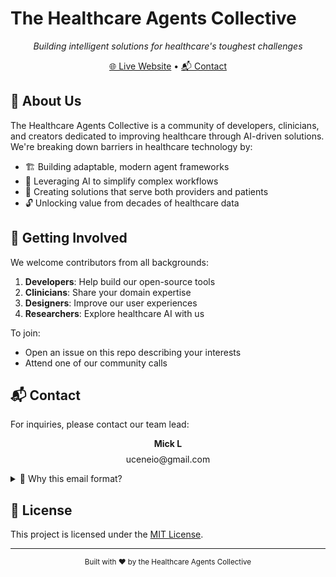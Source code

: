 # The Healthcare Agents Collective

<div align="center">
  
  <p align="center">
    <em>Building intelligent solutions for healthcare's toughest challenges</em>
  </p>

  <p>
    <a href="https://thacollective.github.io" target="_blank">🌐 Live Website</a>
    •
    <a href="#contact">📬 Contact</a>
  </p>
</div>

## 🚀 About Us

The Healthcare Agents Collective is a community of developers, clinicians, and creators dedicated to improving healthcare through AI-driven solutions. We're breaking down barriers in healthcare technology by:

- 🏗️ Building adaptable, modern agent frameworks
- 🤖 Leveraging AI to simplify complex workflows
- 🏥 Creating solutions that serve both providers and patients
- 🔓 Unlocking value from decades of healthcare data

## 🌱 Getting Involved

We welcome contributors from all backgrounds:

1. **Developers**: Help build our open-source tools
2. **Clinicians**: Share your domain expertise
3. **Designers**: Improve our user experiences
4. **Researchers**: Explore healthcare AI with us

To join:
- Open an issue on this repo describing your interests
- Attend one of our community calls

## 📬 Contact <a id="contact"></a>

For inquiries, please contact our team lead:

<div align="center">
  
**Mick L**  
<span style="display: inline-block; margin-top: 0.5rem;">
  <span id="contact-email">uceneio</span><span>@</span><span>gmail.com</span>
</span>

</div>

<details>
<summary>📜 Why this email format?</summary>
We've obfuscated the email address to prevent automated scraping while keeping it human-readable. Please manually type the address or click below:

<a href="#" onclick="this.href='mailto:'+document.getElementById('contact-email').innerHTML+'@gmail.com'">Click to compose email</a>
</details>

## 📜 License

This project is licensed under the [MIT License](LICENSE.md).

---

<div align="center">
  <sub>Built with ❤️ by the Healthcare Agents Collective</sub>
</div>